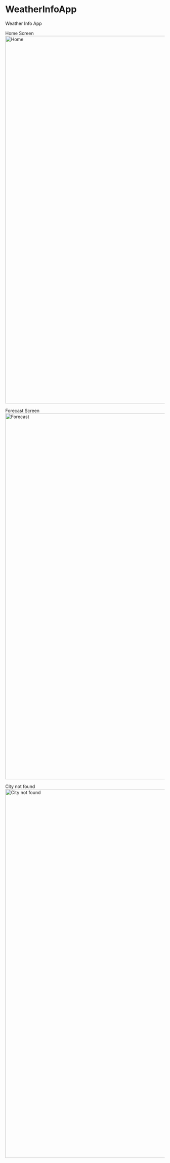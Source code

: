 # WeatherInfoApp
Weather Info App

Home Screen
<img width="1159" alt="Home " src="https://user-images.githubusercontent.com/5685106/129603664-3797cde2-8906-4201-a8d1-a1084afacdac.png">

Forecast Screen
<img width="1154" alt="Forecast" src="https://user-images.githubusercontent.com/5685106/129603740-6f76a9a8-b36c-410c-b289-789865750dfd.png">

City not found
<img width="1163" alt="City not found" src="https://user-images.githubusercontent.com/5685106/129603794-78c83104-167d-4880-b4fc-41ec0482a653.png">


